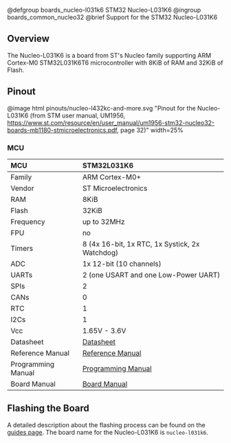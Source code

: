 @defgroup    boards_nucleo-l031k6 STM32 Nucleo-L031K6
@ingroup     boards_common_nucleo32
@brief       Support for the STM32 Nucleo-L031K6

## Overview

The Nucleo-L031K6 is a board from ST's Nucleo family supporting ARM Cortex-M0
STM32L031K6T6 microcontroller with 8KiB of RAM and 32KiB of Flash.

## Pinout

@image html pinouts/nucleo-l432kc-and-more.svg "Pinout for the Nucleo-L031K6 (from STM user manual, UM1956, https://www.st.com/resource/en/user_manual/um1956-stm32-nucleo32-boards-mb1180-stmicroelectronics.pdf, page 32)" width=25%

### MCU

| MCU        |    STM32L031K6      |
|:---------- |:------------------- |
| Family     | ARM Cortex-M0+      |
| Vendor     | ST Microelectronics |
| RAM        | 8KiB                |
| Flash      | 32KiB               |
| Frequency  | up to 32MHz         |
| FPU        | no                  |
| Timers     | 8 (4x 16-bit, 1x RTC, 1x Systick, 2x Watchdog) |
| ADC        | 1x 12-bit (10 channels) |
| UARTs      | 2 (one USART and one Low-Power UART) |
| SPIs       | 2                   |
| CANs       | 0                   |
| RTC        | 1                   |
| I2Cs       | 1                   |
| Vcc        | 1.65V - 3.6V        |
| Datasheet  | [Datasheet](https://www.st.com/resource/en/datasheet/stm32l031k6.pdf) |
| Reference Manual | [Reference Manual](https://www.st.com/resource/en/reference_manual/rm0377-ultralowpower-stm32l0x1-advanced-armbased-32bit-mcus-stmicroelectronics.pdf) |
| Programming Manual | [Programming Manual](https://www.st.com/resource/en/programming_manual/pm0223-stm32-cortexm0-mcus-programming-manual-stmicroelectronics.pdf) |
| Board Manual | [Board Manual](https://www.st.com/resource/en/user_manual/um1956-stm32-nucleo32-boards-mb1180-stmicroelectronics.pdf) |

## Flashing the Board

A detailed description about the flashing process can be found on the
[guides page](https://guide.riot-os.org/board_specific/stm32/).
The board name for the Nucleo-L031K6 is `nucleo-l031k6`.
